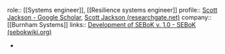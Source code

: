 role:: [[Systems engineer]], [[Resilience systems engineer]]
profile:: [‪Scott Jackson‬ - ‪Google Scholar‬](https://scholar.google.com/citations?user=jgl1dBgAAAAJ&hl=en&oi=ao), [Scott Jackson (researchgate.net)](https://www.researchgate.net/profile/Scott-Jackson-13)
company:: [[Burnham Systems]]
links:: [Development of SEBoK v. 1.0 - SEBoK (sebokwiki.org)](https://sebokwiki.org/wiki/Development_of_SEBoK_v._1.0)

-